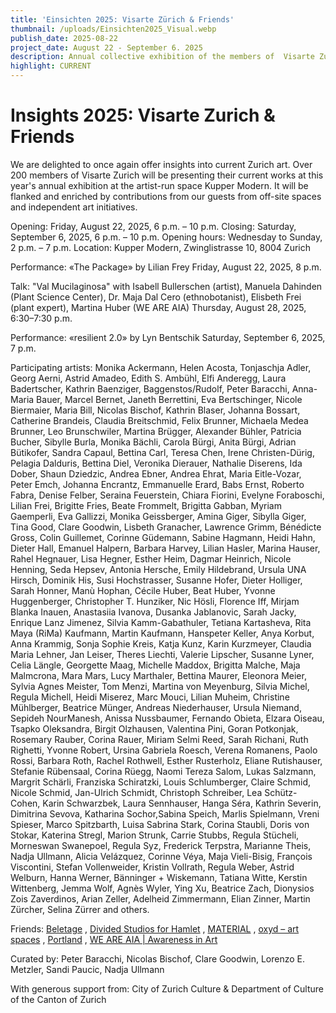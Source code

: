 ```yaml
---
title: 'Einsichten 2025: Visarte Zürich & Friends'
thumbnail: /uploads/Einsichten2025_Visual.webp
publish_date: 2025-08-22
project_date: August 22 - September 6. 2025
description: Annual collective exhibition of the members of  Visarte Zurich
highlight: CURRENT
---
```

# Insights 2025: Visarte Zurich & Friends

We are delighted to once again offer insights into current Zurich art. Over 200 members of Visarte Zurich will be presenting their current works at this year's annual exhibition at the artist-run space Kupper Modern. It will be flanked and enriched by contributions from our guests from off-site spaces and independent art initiatives.

Opening: Friday, August 22, 2025, 6 p.m. – 10 p.m.
Closing: Saturday, September 6, 2025, 6 p.m. – 10 p.m.
Opening hours: Wednesday to Sunday, 2 p.m. – 7 p.m.
Location: Kupper Modern, Zwinglistrasse 10, 8004 Zurich

Performance: «The Package» by Lilian Frey
Friday, August 22, 2025, 8 p.m.

Talk: "Val Mucilaginosa" with Isabell Bullerschen (artist), Manuela Dahinden (Plant Science Center), Dr. Maja Dal Cero (ethnobotanist), Elisbeth Frei (plant expert), Martina Huber (WE ARE AIA)
Thursday, August 28, 2025, 6:30–7:30 p.m.

Performance: «resilient 2.0» by Lyn Bentschik
Saturday, September 6, 2025, 7 p.m.

Participating artists:
Monika Ackermann, Helen Acosta, Tonjaschja Adler, Georg Aerni, Astrid Amadeo, Edith S. Ambühl, Elfi Anderegg, Laura Badertscher, Kathrin Baenziger, Baggenstos/Rudolf, Peter Baracchi, Anna-Maria Bauer, Marcel Bernet, Janeth Berrettini, Eva Bertschinger, Nicole Biermaier, Maria Bill, Nicolas Bischof, Kathrin Blaser, Johanna Bossart, Catherine Brandeis, Claudia Breitschmid, Felix Brunner, Michaela Medea Brunner, Leo Brunschwiler, Martina Brügger, Alexander Bühler, Patricia Bucher, Sibylle Burla, Monika Bächli, Carola Bürgi, Anita Bürgi, Adrian Bütikofer, Sandra Capaul, Bettina Carl, Teresa Chen, Irene Christen-Dürig, Pelagia Dalduris, Bettina Diel, Veronika Dierauer, Nathalie Diserens, Ida Dober, Shaun Dziedzic, Andrea Ebner, Andrea Ehrat, Maria Eitle-Vozar, Peter Emch, Johanna Encrantz, Emmanuelle Erard, Babs Ernst, Roberto Fabra, Denise Felber, Seraina Feuerstein, Chiara Fiorini, Evelyne Foraboschi, Lilian Frei, Brigitte Fries, Beate Frommelt, Brigitta Gabban, Myriam Gaemperli, Eva Gallizzi, Monika Geissberger, Amina Giger, Sibylla Giger, Tina Good, Clare Goodwin, Lisbeth Granacher, Lawrence Grimm, Bénédicte Gross, Colin Guillemet, Corinne Güdemann, Sabine Hagmann, Heidi Hahn, Dieter Hall, Emanuel Halpern, Barbara Harvey, Lilian Hasler, Marina Hauser, Rahel Hegnauer, Lisa Hegner, Esther Heim, Dagmar Heinrich, Nicole Henning, Seda Hepsev, Antonia Hersche, Emily Hildebrand, Ursula UNA Hirsch, Dominik His, Susi Hochstrasser, Susanne Hofer, Dieter Holliger, Sarah Honner, Manù Hophan, Cécile Huber, Beat Huber, Yvonne Huggenberger, Christopher T. Hunziker, Nic Hösli, Florence Iff, Mirjam Blanka Inauen, Anastasiia Ivanova, Dusanka Jablanovic, Sarah Jacky, Enrique Lanz Jimenez, Silvia Kamm-Gabathuler, Tetiana Kartasheva, Rita Maya (RiMa) Kaufmann, Martin Kaufmann, Hanspeter Keller, Anya Korbut, Anna Krammig, Sonja Sophie Kreis, Katja Kunz, Karin Kurzmeyer, Claudia Maria Lehner, Jan Leiser, Theres Liechti, Valerie Lipscher, Susanne Lyner, Celia Längle, Georgette Maag, Michelle Maddox, Brigitta Malche, Maja Malmcrona, Mara Mars, Lucy Marthaler, Bettina Maurer, Eleonora Meier, Sylvia Agnes Meister, Tom Menzi, Martina von Meyenburg, Silvia Michel, Regula Michell, Heidi Miserez, Marc Mouci, Lilian Muheim, Christine Mühlberger, Beatrice Münger, Andreas Niederhauser, Ursula Niemand, Sepideh NourManesh, Anissa Nussbaumer, Fernando Obieta, Elzara Oiseau, Tsapko Oleksandra, Birgit Olzhausen, Valentina Pini, Goran Potkonjak, Rosemary Rauber, Corina Rauer, Miriam Selmi Reed, Sarah Richani, Ruth Righetti, Yvonne Robert, Ursina Gabriela Roesch, Verena Romanens, Paolo Rossi, Barbara Roth, Rachel Rothwell, Esther Rusterholz, Eliane Rutishauser, Stefanie Rübensaal, Corina Rüegg, Naomi Tereza Salom, Lukas Salzmann, Margrit Schärli, Franziska Schiratzki, Louis Schlumberger, Claire Schmid, Nicole Schmid, Jan-Ulrich Schmidt, Christoph Schreiber, Lea Schütz-Cohen, Karin Schwarzbek, Laura Sennhauser, Hanga Séra, Kathrin Severin, Dimitrina Sevova, Katharina Sochor,Sabina Speich, Marlis Spielmann, Vreni Spieser, Marco Spitzbarth, Luisa Sabrina Stark, Corina Staubli, Doris von Stokar, Katerina Stregl, Marion Strunk, Carrie Stubbs, Regula Stücheli, Morneswan Swanepoel, Regula Syz, Frederick Terpstra, Marianne Theis, Nadja Ullmann, Alicia Velázquez, Corinne Véya, Maja Vieli-Bisig, François Viscontini, Stefan Vollenweider, Kristin Vollrath, Regula Weber, Astrid Welburn, Hanna Werner, Bänninger + Wiskemann, Tatiana Witte, Kerstin Wittenberg, Jemma Wolf, Agnès Wyler, Ying Xu, Beatrice Zach, Dionysios Zois Zaverdinos, Arian Zeller, Adelheid Zimmermann, Elian Zinner, Martin Zürcher, Selina Zürrer and others.

Friends: [Beletage](https://beletageartspace.ch/) , [Divided Studios for Hamlet](https://www.hamlet.love/de/ausstellungen) , [MATERIAL](https://materialismus.ch/) , [oxyd – art spaces](https://www.oxydart.ch/) , [Portland](https://port-land.site/s3e1) , [WE ARE AIA | Awareness in Art](https://www.weareaia.ch/de/)

Curated by: Peter Baracchi, Nicolas Bischof, Clare Goodwin, Lorenzo E. Metzler, Sandi Paucic, Nadja Ullmann

With generous support from: City of Zurich Culture & Department of Culture of the Canton of Zurich
